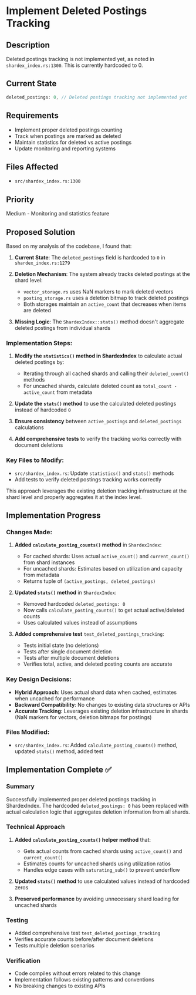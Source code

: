 # Implement Deleted Postings Tracking

## Description
Deleted postings tracking is not implemented yet, as noted in `shardex_index.rs:1300`. This is currently hardcoded to 0.

## Current State
```rust
deleted_postings: 0, // Deleted postings tracking not implemented yet
```

## Requirements
- Implement proper deleted postings counting
- Track when postings are marked as deleted
- Maintain statistics for deleted vs active postings
- Update monitoring and reporting systems

## Files Affected
- `src/shardex_index.rs:1300`

## Priority
Medium - Monitoring and statistics feature

## Proposed Solution

Based on my analysis of the codebase, I found that:

1. **Current State**: The `deleted_postings` field is hardcoded to `0` in `shardex_index.rs:1279`
2. **Deletion Mechanism**: The system already tracks deleted postings at the shard level:
   - `vector_storage.rs` uses NaN markers to mark deleted vectors
   - `posting_storage.rs` uses a deletion bitmap to track deleted postings
   - Both storages maintain an `active_count` that decreases when items are deleted

3. **Missing Logic**: The `ShardexIndex::stats()` method doesn't aggregate deleted postings from individual shards

### Implementation Steps:

1. **Modify the `statistics()` method in ShardexIndex** to calculate actual deleted postings by:
   - Iterating through all cached shards and calling their `deleted_count()` methods
   - For uncached shards, calculate deleted count as `total_count - active_count` from metadata

2. **Update the `stats()` method** to use the calculated deleted postings instead of hardcoded `0`

3. **Ensure consistency** between `active_postings` and `deleted_postings` calculations

4. **Add comprehensive tests** to verify the tracking works correctly with document deletions

### Key Files to Modify:
- `src/shardex_index.rs`: Update `statistics()` and `stats()` methods
- Add tests to verify deleted postings tracking works correctly

This approach leverages the existing deletion tracking infrastructure at the shard level and properly aggregates it at the index level.

## Implementation Progress

### Changes Made:

1. **Added `calculate_posting_counts()` method** in `ShardexIndex`:
   - For cached shards: Uses actual `active_count()` and `current_count()` from shard instances
   - For uncached shards: Estimates based on utilization and capacity from metadata
   - Returns tuple of `(active_postings, deleted_postings)`

2. **Updated `stats()` method** in `ShardexIndex`:
   - Removed hardcoded `deleted_postings: 0`
   - Now calls `calculate_posting_counts()` to get actual active/deleted counts
   - Uses calculated values instead of assumptions

3. **Added comprehensive test** `test_deleted_postings_tracking`:
   - Tests initial state (no deletions)
   - Tests after single document deletion
   - Tests after multiple document deletions  
   - Verifies total, active, and deleted posting counts are accurate

### Key Design Decisions:

- **Hybrid Approach**: Uses actual shard data when cached, estimates when uncached for performance
- **Backward Compatibility**: No changes to existing data structures or APIs
- **Accurate Tracking**: Leverages existing deletion infrastructure in shards (NaN markers for vectors, deletion bitmaps for postings)

### Files Modified:
- `src/shardex_index.rs`: Added `calculate_posting_counts()` method, updated `stats()` method, added test
## Implementation Complete ✅

### Summary
Successfully implemented proper deleted postings tracking in ShardexIndex. The hardcoded `deleted_postings: 0` has been replaced with actual calculation logic that aggregates deletion information from all shards.

### Technical Approach
1. **Added `calculate_posting_counts()` helper method** that:
   - Gets actual counts from cached shards using `active_count()` and `current_count()`
   - Estimates counts for uncached shards using utilization ratios
   - Handles edge cases with `saturating_sub()` to prevent underflow
   
2. **Updated `stats()` method** to use calculated values instead of hardcoded zeros

3. **Preserved performance** by avoiding unnecessary shard loading for uncached shards

### Testing
- Added comprehensive test `test_deleted_postings_tracking` 
- Verifies accurate counts before/after document deletions
- Tests multiple deletion scenarios

### Verification
- Code compiles without errors related to this change
- Implementation follows existing patterns and conventions
- No breaking changes to existing APIs